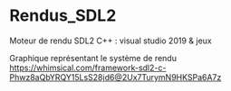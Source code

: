 # Rendus_SDL2
 Moteur de rendu SDL2 C++ : visual studio 2019 & jeux

Graphique représentant le système de rendu
https://whimsical.com/framework-sdl2-c-Phwz8aQbYRQY15LsS28jd6@2Ux7TurymN9HKSPa6A7z

